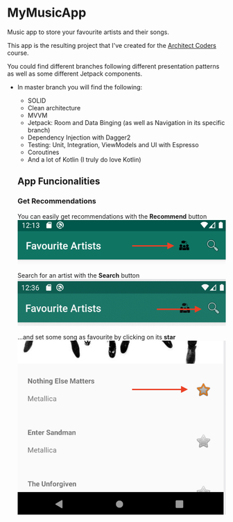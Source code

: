 # MyMusicApp
Music app to store your favourite artists and their songs.

This app is the resulting project that I've created for the [Architect Coders](https://architectcoders.com/) course.

You could find different branches following different presentation patterns as well as some different Jetpack components.

* In master branch you will find the following:
  * SOLID
  * Clean architecture
  * MVVM
  * Jetpack: Room and Data Binging (as well as Navigation in its specific branch)
  * Dependency Injection with Dagger2
  * Testing: Unit, Integration, ViewModels and UI with Espresso
  * Coroutines
  * And a lot of Kotlin (I truly do love Kotlin)
  
  ## App Funcionalities
  ### Get Recommendations
  You can easily get recommendations with the **Recommend** button
  ![Recommend](/images/recommend.png)
  
  Search for an artist with the **Search** button
  ![Search](/images/search.png)
  
  ...and set some song as favourite by clicking on its **star**
  ![Favourite](/images/favourite.png)
